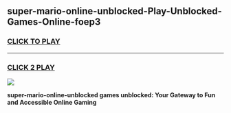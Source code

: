 
## super-mario-online-unblocked-Play-Unblocked-Games-Online-foep3
<h3>
<a href="https://premium76.site?title=super-mario-online-unblocked&ref=25A">CLICK TO PLAY</a></h3>
<hr>

<h3>
<a href="https://premium76.site?title=super-mario-online-unblocked&ref=25A">CLICK 2 PLAY</a>
  
</h3>

<a href="https://premium76.site?title=super-mario-online-unblocked&ref=25A"><img src="https://clearcache.store/games.png"></a>


**super-mario-online-unblocked games unblocked: Your Gateway to Fun and Accessible Online Gaming**

